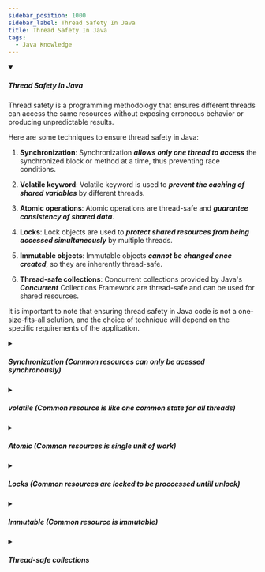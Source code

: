 ```yaml
---
sidebar_position: 1000
sidebar_label: Thread Safety In Java
title: Thread Safety In Java
tags:
  - Java Knowledge
---
```


<!-- https://brandfolder.com/workbench/extract-text-from-image -->
<!-- ![for root](/img/interviews/angular/forroot.png) -->

<details open>
<summary><h5>Thread Safety In Java</h5></summary>

Thread safety is a programming methodology that ensures different threads can access the same resources without exposing erroneous behavior or producing unpredictable results.

Here are some techniques to ensure thread safety in Java:

1. **Synchronization**: Synchronization ***allows only one thread to access*** the synchronized block or method at a time, thus preventing race conditions.

2. **Volatile keyword**: Volatile keyword is used to ***prevent the caching of shared variables*** by different threads.

3. **Atomic operations**: Atomic operations are thread-safe and ***guarantee consistency of shared data***.

4. **Locks**: Lock objects are used to ***protect shared resources from being accessed simultaneously*** by multiple threads.

5. **Immutable objects**: Immutable objects ***cannot be changed once created***, so they are inherently thread-safe.

6. **Thread-safe collections**: Concurrent collections provided by Java's ***Concurrent*** Collections Framework are thread-safe and can be used for shared resources.

It is important to note that ensuring thread safety in Java code is not a one-size-fits-all solution, and the choice of technique will depend on the specific requirements of the application.

</details>

<details>
<summary><h5>Synchronization (Common resources can only be acessed synchronously)</h5></summary>

Synchronization ***ensures that only one thread can execute a block of code or a method at a time***, and that any changes made by that thread are visible to other threads. This way, you can avoid race conditions and memory inconsistency errors that can lead to incorrect or unpredictable results.

For example, suppose you have a class that represents a bank account with a balance field and a deposit method:

```java
public class BankAccount {
    private int balance;

    public BankAccount(int initialBalance) {
        this.balance = initialBalance;
    }

    public int getBalance() {
        return balance;
    }

    public void deposit(int amount) {
        balance += amount;
    }
}
```

If there're two threads try to deposit at the same time:

```
Thread 1: balance = 1000
Thread 2: balance = 1000
Thread 1: deposit(100)
Thread 2: deposit(200)
Thread 1: balance = 1000 + 100 = 1100
Thread 2: balance = 1000 + 200 = 1200
Final balance: 1200
```

The expected final balance should be 1300, but because of the race condition, we lost 100. To avoid this problem, we can use synchronization to make the deposit method thread-safe:

```java
public class BankAccount {
    private int balance;

    public BankAccount(int initialBalance) {
        this.balance = initialBalance;
    }

    public synchronized int getBalance() {
        return balance;
    }

    public synchronized void deposit(int amount) {
        balance += amount;
    }
}
```

Now, only one thread can enter the deposit method at a time, and any changes made by that thread will be visible to other threads. For example:

```
Thread 1: balance = 1000
Thread 2: tries to enter deposit, but blocked by Thread 1
Thread 1: deposit(100)
Thread 1: balance = 1000 + 100 = 1100
Thread 1: exits deposit
Thread 2: enters deposit
Thread 2: balance = 1100
Thread 2: deposit(200)
Thread 2: balance = 1100 + 200 = 1300
Thread 2: exits deposit
Final balance: 1300
```

The final balance is correct and consistent. This is how synchronization can help achieve thread-safety in Java.

</details>

<details>
<summary><h5>volatile (Common resource is like one common state for all threads)</h5></summary>

The word "volatile" means something that can change quickly and unpredictably. In Java, the volatile keyword is used to indicate that a variable ***can be changed by different threads at any time***, and that the ***compiler should not cache its value*** or reorder its operations. The volatile keyword ensures that ***all threads see a consistent value for the variable***.

One example of using the volatile keyword is when you have a boolean flag that controls the execution of a thread, such as:

```java
public class VolatileExample extends Thread {
    private volatile boolean running = true;

    public void run() {
        while (running) {
            System.out.println("Running");
        }
        System.out.println("Stopped");
    }

    public void stopThread() {
        running = false;
    }
}
```

In this example, the running variable is declared as volatile, so that when the `stopThread()` method is called by another thread, the change will be visible to the thread that is executing the `run()` method. If the running variable was not volatile, there is a possibility that the thread would not see the updated value and continue running indefinitely.

</details>

<details>
<summary><h5>Atomic (Common resources is single unit of work)</h5></summary>

Atomic operations are operations that are performed as a ***single unit of work*** without the possibility of interference from other operations. Atomic operations are useful in multithreaded environments where you want to avoid race conditions and ensure data integrity.

One example of using atomic operations in Java is to use the classes in the java.util.concurrent.atomic package, such as `AtomicInteger`, `AtomicLong`, `AtomicBoolean`, and `AtomicReference`. These classes provide methods to atomically update their values, such as `incrementAndGet()`, `compareAndSet()`, and `getAndSet()`.

For example, the following class uses an AtomicInteger to count the number of tasks completed by multiple threads:

```java
public class TaskCounter {
    private AtomicInteger counter = new AtomicInteger();

    public void increment() {
        counter.incrementAndGet();
    }

    public int getCount() {
        return counter.get();
    }
}
```

In this example, the `increment()` and `getCount()` methods are thread-safe and do not need synchronization, because they use atomic operations on the counter variable.

</details>

<details>
<summary><h5>Locks (Common resources are locked to be proccessed untill unlock)</h5></summary>

Locks are thread synchronization mechanisms that ***allow only one thread to access a shared resource*** or a critical section at a time. Locks are useful in multithreaded environments where you want to avoid race conditions and ensure data consistency.

One example of using locks in Java is to use the Lock interface and its implementations, such as ReentrantLock, in the java.util.concurrent.locks package. These classes provide methods to acquire and release locks, such as `lock()`, `unlock()`, `tryLock()`, and `lockInterruptibly()`.

For example, the following class uses a ReentrantLock to manage access to a printer queue:

```java
public class PrinterQueue {
    private final Lock queueLock = new ReentrantLock();

    public void printJob(Object document) {
        queueLock.lock();
        try {
            // print the document
        } finally {
            queueLock.unlock();
        }
    }
}
```

In this example, the `printJob()` method uses a queueLock to ensure that only one thread can print a document at a time. The `lock()` method acquires the lock if it is available, or blocks the thread until it is released. The `unlock()` method releases the lock so that other threads can acquire it. The try-finally block ensures that the lock is always released even if an exception occurs².

</details>

<details>
<summary><h5>Immutable (Common resource is immutable)</h5></summary>

Immutable objects are objects whose internal state remains constant after they have been entirely created. Immutable objects are thread-safe because they ***cannot be modified by multiple threads concurrently***, and they do not require synchronization.

```java
class Person {
    private final String name;
    private final int age;

    public Person(String name, int age) {
        this.name = name;
        this.age = age;
    }

    public String getName() {
        return name;
    }

    public int getAge() {
        return age;
    }
}
```

```java
Person person = new Person("Alice", 30);

Thread t1 = new Thread(() -> {
    System.out.println(person.getName() + " is " + person.getAge() + " years old");
});

Thread t2 = new Thread(() -> {
    System.out.println(person.getName() + " is " + person.getAge() + " years old");
});

t1.start();
t2.start();

t1.join();
t2.join();
```

Both threads are trying to access the `name` and `age` fields of the `Person` object. Since the fields are marked as `final`, they cannot be modified once initialized, which means they are thread-safe. Even if both threads access the `Person` object simultaneously, they will get the same value for `name` and `age`, and the fields will not be overwritten.

In contrast, if we had not marked the `name` and `age` fields as `final`, there would be a risk of thread interference and memory consistency errors. Suppose one thread modifies the `name` field while the second thread is reading it. This can lead to unpredictable behavior and incorrect results.

To create a custom immutable class in Java, we need to follow some rules:

- Declare the class as final so that it cannot be extended by other classes
- Declare all the fields as private and final so that they cannot be accessed or modified by other classes
- Provide only getters for the fields and no setters
- Initialize all the fields in the constructor and do not provide any methods that can change the state of the object
- If the class has any mutable fields, such as arrays or collections, do not expose them directly or return a copy of them

For example, the following code shows how to create a custom immutable class called Money:

```java
public final class Money {
    private final double amount;
    private final Currency currency;

    public Money(double amount, Currency currency) {
        this.amount = amount;
        this.currency = currency;
    }

    public double getAmount() {
        return amount;
    }

    public Currency getCurrency() {
        return currency;
    }
}
```

In this example, the Money class is immutable because it follows all the rules mentioned above. The amount and currency fields are private and final, and they are initialized in the constructor. The class only provides getters for the fields and no setters. The class does not have any mutable fields that need to be protected or copied.

</details>

<details>
<summary><h5>Thread-safe collections</h5></summary>

Thread-safe collections are collections that can be safely accessed and modified by multiple threads concurrently without causing data inconsistency or corruption. Thread-safe collections ensure that their internal state and the values returned by their methods are correct even when they are invoked by different threads¹.

Some of the collection classes that are thread-safe in Java are:

- **Stack**: A thread-safe implementation of a last-in-first-out (LIFO) data structure that extends Vector.
- **Vector**: A thread-safe implementation of a resizable array that implements the List interface. All of its methods are synchronized.
- **Properties**: A thread-safe implementation of a persistent set of key-value pairs that extends Hashtable.
- **Hashtable**: A thread-safe implementation of a hash table that implements the Map interface. All of its methods are synchronized.

However, these thread-safe collections have some drawbacks, such as:

- They have ***poor performance because synchronization*** requires locking and unlocking, which takes time and reduces concurrency.
- They ***do not prevent concurrent modification exceptions*** when iterating over them using iterators or enumerations.
- They ***do not provide any advanced concurrency features***, such as atomic operations, non-blocking algorithms, or concurrent data structures.

To overcome these drawbacks, Java provides some alternatives for thread-safe collections, such as:

- **Synchronized wrappers**: These are static methods in the Collections class that return synchronized views of the given collections. For example, `Collections.synchronizedList()` returns a thread-safe List backed by the specified List.
- **Concurrent collections**: These are classes in the `java.util.concurrent` package that provide high-performance and scalable thread-safe collections. For example, `CopyOnWriteArrayList`, `ConcurrentHashMap`, `ConcurrentLinkedQueue`, etc.

</details>
